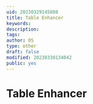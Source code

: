 ```yaml
---
uid: 20230329145808
title: Table Enhancer
keywords: 
description: 
tags: 
author: OS
type: other
draft: false
modified: 20230330134042
public: yes
---
```


# Table Enhancer